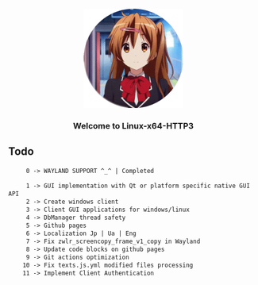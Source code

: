 <p align="center">
  <img src="./github-pages/images/tenor-nibutani.gif" alt="Example" width="200" height="200">
</p>

<h3 align="center">Welcome to Linux-x64-HTTP3</h3>

## Todo

```
     0 -> WAYLAND SUPPORT ^_^ | Completed
```

```
     1 -> GUI implementation with Qt or platform specific native GUI API 
     2 -> Create windows client
     3 -> Client GUI applications for windows/linux
     4 -> DbManager thread safety
     5 -> Github pages
     6 -> Localization Jp | Ua | Eng
     7 -> Fix zwlr_screencopy_frame_v1_copy in Wayland
     8 -> Update code blocks on github pages
     9 -> Git actions optimization
    10 -> Fix texts.js.yml modified files processing
    11 -> Implement Client Authentication
```
